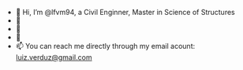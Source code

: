 - 👋 Hi, I’m @lfvm94, a Civil Enginner, Master in Science of Structures
- 👀 
- 🌱 
- 💞️ 
- 📫 You can reach me directly through my email acount: luiz.verduz@gmail.com

<!---
lfvm94/lfvm94 is a ✨ special ✨ repository because its `README.md` (this file) appears on your GitHub profile.
You can click the Preview link to take a look at your changes.
--->
